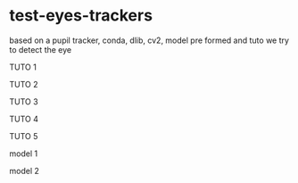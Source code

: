 # test-eyes-trackers
based on a pupil tracker, conda, dlib, cv2, model pre formed and tuto we try to detect the eye

TUTO 1

TUTO 2

TUTO 3

TUTO 4

TUTO 5

model 1

model 2
